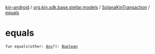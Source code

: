 [kin-android](../../index.md) / [org.kin.sdk.base.stellar.models](../index.md) / [SolanaKinTransaction](index.md) / [equals](./equals.md)

# equals

`fun equals(other: `[`Any`](https://kotlinlang.org/api/latest/jvm/stdlib/kotlin/-any/index.html)`?): `[`Boolean`](https://kotlinlang.org/api/latest/jvm/stdlib/kotlin/-boolean/index.html)